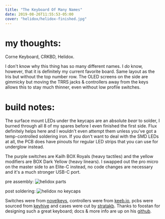 ```yaml
---
title: "The Keyboard Of Many Names"
date: 2019-08-26T11:55:53-05:00
cover: "helidox/helidox-finished.jpg"
---
```


# my thoughts:
Corne Keyboard, CRKBD, Helidox.

I don't know why this thing has so many different names. I _do_ know, however, that it is definitely my current favorite board. Same layout as the Iris but without the top number row. The OLED screens on the side are gimmicky but moving the TRRS jacks & controllers away from the keys allows this to stay much thinner, even without low profile switches.

# build notes:
The surface mount LEDs under the keycaps are an absolute _bear_ to solder, I burned through all 8 of my spares before I even finished the first side. Flux definitely helps here and I wouldn't even attempt them unless you've got a temp-controlled soldering iron. If you don't want to deal with the SMD LEDs at all, the PCB does have pinouts for regular LED strips that you can use for underglow instead.

The purple switches are Kailh BOX Royals (heavy tactiles) and the yellow modifiers are BOX Dark Yellow (heavy linears). I swapped out the pro micro on the master side to an Elite-C instead, no code changes are necessary and it's a much stronger USB-C port.

pre assembly:
![helidox parts](/helidox/helidox-parts.jpg "parts")

post soldering:
![helidox no keycaps](/helidox/helidox-no-keycaps.jpg "switches without keycaps")

Switches were from [novelkeys](https://novelkeys.xyz/), controllers were from [keeb.io](https://keeb.io/), pcbs were sourced from [keyhive](https://keyhive.xyz/) and cases were cut by [stratakb](https://stratakb.com/). Thanks to foostan for designing such a great keyboard; docs & more info are up on his [github](https://github.com/foostan/crkbd).
